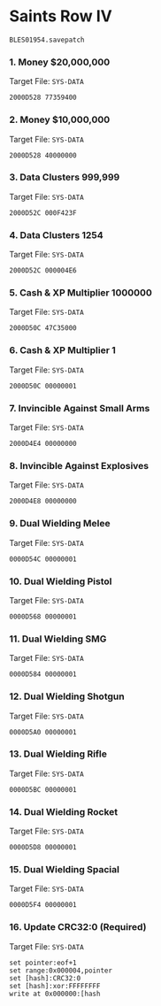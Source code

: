 #  Saints Row IV 

`BLES01954.savepatch`

### 1. Money $20,000,000

Target File: `SYS-DATA`

```
2000D528 77359400
```

### 2. Money $10,000,000

Target File: `SYS-DATA`

```
2000D528 40000000
```

### 3. Data Clusters 999,999

Target File: `SYS-DATA`

```
2000D52C 000F423F
```

### 4. Data Clusters 1254

Target File: `SYS-DATA`

```
2000D52C 000004E6
```

### 5. Cash & XP Multiplier 1000000

Target File: `SYS-DATA`

```
2000D50C 47C35000
```

### 6. Cash & XP Multiplier 1

Target File: `SYS-DATA`

```
2000D50C 00000001
```

### 7. Invincible Against Small Arms

Target File: `SYS-DATA`

```
2000D4E4 00000000
```

### 8. Invincible Against Explosives

Target File: `SYS-DATA`

```
2000D4E8 00000000
```

### 9. Dual Wielding Melee

Target File: `SYS-DATA`

```
0000D54C 00000001
```

### 10. Dual Wielding Pistol

Target File: `SYS-DATA`

```
0000D568 00000001
```

### 11. Dual Wielding SMG

Target File: `SYS-DATA`

```
0000D584 00000001
```

### 12. Dual Wielding Shotgun

Target File: `SYS-DATA`

```
0000D5A0 00000001
```

### 13. Dual Wielding Rifle

Target File: `SYS-DATA`

```
0000D5BC 00000001
```

### 14. Dual Wielding Rocket

Target File: `SYS-DATA`

```
0000D5D8 00000001
```

### 15. Dual Wielding Spacial

Target File: `SYS-DATA`

```
0000D5F4 00000001
```

### 16. Update CRC32:0 (Required)

Target File: `SYS-DATA`

```
set pointer:eof+1
set range:0x000004,pointer
set [hash]:CRC32:0
set [hash]:xor:FFFFFFFF
write at 0x000000:[hash
```

